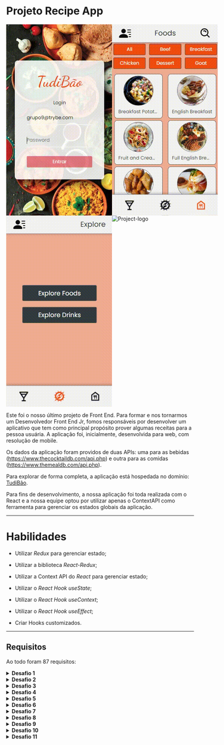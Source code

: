 # Projeto Recipe App

<div style="display: flex;" align="center">
  <img src="../../images/TUDIBAO-LOGIN.gif" alt="Project-logo">
  <img src="../../images/TUDIBAO-EXPLORE-2.gif" alt="Project-logo">
</div>

<div style="display: flex;" align="center">
  <img src="../../images/TUDIBAO-EXPLORE-1.gif" alt="Project-logo">
  <img src="../../images/TUDIBAO-PROGRESS.gif" alt="Project-logo">
</div>

Este foi o nosso último projeto de Front End. Para formar e nos tornarmos um Desenvolvedor Front End Jr, fomos responsáveis por desenvolver um aplicativo que tem como principal propósito prover algumas receitas para a pessoa usuária. A aplicação foi, inicialmente, desenvolvida para web, com resolução de mobile.

Os dados da aplicação foram providos de duas APIs: uma para as bebidas (https://www.thecocktaildb.com/api.php) e outra para as comidas (https://www.themealdb.com/api.php).

Para explorar de forma completa, a aplicação está hospedada no domínio: <a target="_blank" href="https://tudibao.surge.sh">TudiBão</a>.

Para fins de desenvolvimento, a nossa aplicação foi toda realizada com o React e a nossa equipe optou por utilizar apenas o ContextAPI como ferramenta para gerenciar os estados globais da aplicação.

---

# Habilidades

- Utilizar _Redux_ para gerenciar estado;

- Utilizar a biblioteca _React-Redux_;

- Utilizar a Context API do _React_ para gerenciar estado;

- Utilizar o _React Hook useState_;

- Utilizar o _React Hook useContext_;

- Utilizar o _React Hook useEffect_;

- Criar Hooks customizados.

---

## Requisitos

Ao todo foram 87 requisitos:
  
  <details>
    <summary>
      <strong>Desafio 1</strong>
    </summary>

    1. Crie um banco com o nome de **`SpotifyClone`**;

    2. Providencie as queries necessárias para criar tabelas normalizadas que atendam aos requisitos descritos na seção anterior;

    3. Providencie as queries necessárias para popular as tabelas de acordo com os dados listados na seção anterior;

    4. Crie um arquivo de configurações `desafio1.json`, que mapeará em qual tabela e coluna se encontram as informações necessárias para a avaliação automatizada deste desafio. 
  </details>

  <details>
    <summary>
      <strong>Desafio 2</strong>
    </summary>

    1. A primeira coluna deve exibir a quantidade total de canções. Dê a essa coluna o alias "**cancoes**";

    2. A segunda coluna deve exibir a quantidade total de artistas e deverá ter o alias "**artistas**";

    3. A terceira coluna deve exibir a quantidade de álbuns e deverá ter o alias "**albuns**".
  </details>

  <details>
    <summary>
      <strong>Desafio 3</strong>
    </summary>

    1. A primeira coluna deve possuir o alias "**usuario**" e exibir o nome da pessoa usuária;

    2. A segunda coluna deve possuir o alias "**qtde_musicas_ouvidas**" e exibir a quantidade de músicas ouvida pela pessoa com base no seu histórico de reprodução;

    3. A terceira coluna deve possuir o alias "**total_minutos**" e exibir a soma dos minutos ouvidos pela pessoa usuária com base no seu histórico de reprodução.
  </details>

  <details>
    <summary>
      <strong>Desafio 4</strong>
    </summary>

    1. A primeira coluna deve possuir o alias "**usuario**" e exibir o nome da pessoa usuária;

    2. A segunda coluna deve ter o alias "**condicao_usuario**" e exibir se a pessoa usuária está ativa ou inativa.
  </details>

  <details>
    <summary>
      <strong>Desafio 5</strong>
    </summary>

    1. A primeira coluna deve possuir o alias "**cancao**" e exibir o nome da canção;

    2. A segunda coluna deve possuir o alias "**reproducoes**" e exibir a quantidade de pessoas que já escutaram a canção em questão.
  </details>

  <details>
    <summary>
      <strong>Desafio 6</strong>
    </summary>

    1. A primeira coluna deve ter o alias "**faturamento_minimo**" e exibir o menor valor de plano existente para uma pessoa usuária;

    2. A segunda coluna deve ter o alias "**faturamento_maximo**" e exibir o maior valor de plano existente para uma pessoa usuária;

    3. A terceira coluna deve ter o alias "**faturamento_medio**" e exibir o valor médio dos planos possuídos por pessoas usuárias até o momento;

    4. Por fim, a quarta coluna deve ter o alias "**faturamento_total**" e exibir o valor total obtido com os planos possuídos por pessoas usuárias.
  </details>

  <details>
    <summary>
      <strong>Desafio 7</strong>
    </summary>

    1. A primeira coluna deve exibir o nome da pessoa artista, com o alias "**artista**";

    2. A segunda coluna deve exibir o nome do álbum, com o alias "**album**";

    3. A terceira coluna deve exibir a quantidade de pessoas seguidoras que aquela pessoa artista possui e deve possuir o alias "**seguidores**".
  </details>

  <details>
    <summary>
      <strong>Desafio 8</strong>
    </summary>

    1. O nome da pessoa artista, com o alias "**artista**";

    2. O nome do álbum, com o alias "**album**".
  </details>

  <details>
    <summary>
      <strong>Desafio 9</strong>
    </summary>

    1. O valor da quantidade, com o alias "**quantidade_musicas_no_historico**".
  </details>

  <details>
    <summary>
      <strong>Desafio 10</strong>
    </summary>

    1. A primeira coluna deve exibir o nome da canção, com o alias "**nome**";

    2. A segunda coluna deve exibir a quantidade de pessoas que já escutaram aquela canção, com o alias "**reproducoes**";

    3. Seus resultados devem estar agrupados pelo nome da canção e ordenados em ordem alfabética.
  </details>

  <details>
    <summary>
      <strong>Desafio 11</strong>
    </summary>

    1. O nome da música em seu estado normal com o alias **nome_musica**;

    2. O nome da música atualizado com o alias **novo_nome**.
  </details>
